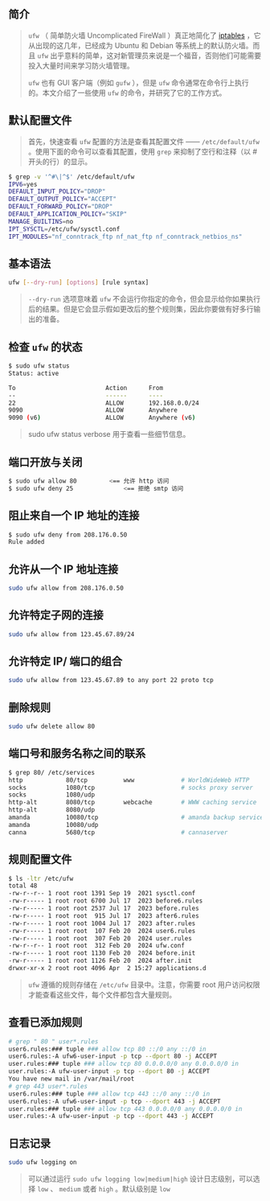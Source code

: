 ## 简介

> `ufw` （ 简单防火墙 Uncomplicated FireWall ）真正地简化了 [iptables](https://www.networkworld.com/article/2716098/working-with-iptables.html) ，它从出现的这几年，已经成为 Ubuntu 和 Debian 等系统上的默认防火墙。而且 `ufw` 出乎意料的简单，这对新管理员来说是一个福音，否则他们可能需要投入大量时间来学习防火墙管理。
>
> `ufw` 也有 GUI 客户端（例如 `gufw` ），但是 `ufw` 命令通常在命令行上执行的。本文介绍了一些使用 `ufw` 的命令，并研究了它的工作方式。

## 默认配置文件

> 首先，快速查看 `ufw` 配置的方法是查看其配置文件 —— `/etc/default/ufw` 。使用下面的命令可以查看其配置，使用 `grep` 来抑制了空行和注释（以 # 开头的行）的显示。

```bash
$ grep -v '^#\|^$' /etc/default/ufw
IPV6=yes
DEFAULT_INPUT_POLICY="DROP"
DEFAULT_OUTPUT_POLICY="ACCEPT"
DEFAULT_FORWARD_POLICY="DROP"
DEFAULT_APPLICATION_POLICY="SKIP"
MANAGE_BUILTINS=no
IPT_SYSCTL=/etc/ufw/sysctl.conf
IPT_MODULES="nf_conntrack_ftp nf_nat_ftp nf_conntrack_netbios_ns"

```

## 基本语法

```bash
ufw [--dry-run] [options] [rule syntax]
```

> `--dry-run` 选项意味着 `ufw` 不会运行你指定的命令，但会显示给你如果执行后的结果。但是它会显示假如更改后的整个规则集，因此你要做有好多行输出的准备。

## 检查 `ufw` 的状态

```bash
$ sudo ufw status
Status: active

To                         Action      From
--                         ------      ----
22                         ALLOW       192.168.0.0/24
9090                       ALLOW       Anywhere
9090 (v6)                  ALLOW       Anywhere (v6)

```

> sudo ufw status verbose   用于查看一些细节信息。

## 端口开放与关闭

```bash
$ sudo ufw allow 80         <== 允许 http 访问
$ sudo ufw deny 25              <== 拒绝 smtp 访问
```

## 阻止来自一个 IP 地址的连接

```bash
$ sudo ufw deny from 208.176.0.50
Rule added

```

## 允许从一个 IP 地址连接

```bash
sudo ufw allow from 208.176.0.50
```

## 允许特定子网的连接

```bash
sudo ufw allow from 123.45.67.89/24

```

## 允许特定 IP/ 端口的组合

```bash
sudo ufw allow from 123.45.67.89 to any port 22 proto tcp

```

## 删除规则

```bash
sudo ufw delete allow 80
```

## 端口号和服务名称之间的联系

```bash
$ grep 80/ /etc/services
http            80/tcp          www             # WorldWideWeb HTTP
socks           1080/tcp                        # socks proxy server
socks           1080/udp
http-alt        8080/tcp        webcache        # WWW caching service
http-alt        8080/udp
amanda          10080/tcp                       # amanda backup services
amanda          10080/udp
canna           5680/tcp                        # cannaserver

```

## 规则配置文件

```bash
$ ls -ltr /etc/ufw
total 48
-rw-r--r-- 1 root root 1391 Sep 19  2021 sysctl.conf
-rw-r----- 1 root root 6700 Jul 17  2023 before6.rules
-rw-r----- 1 root root 2537 Jul 17  2023 before.rules
-rw-r----- 1 root root  915 Jul 17  2023 after6.rules
-rw-r----- 1 root root 1004 Jul 17  2023 after.rules
-rw-r----- 1 root root  107 Feb 20  2024 user6.rules
-rw-r----- 1 root root  307 Feb 20  2024 user.rules
-rw-r--r-- 1 root root  312 Feb 20  2024 ufw.conf
-rw-r----- 1 root root 1130 Feb 20  2024 before.init
-rw-r----- 1 root root 1126 Feb 20  2024 after.init
drwxr-xr-x 2 root root 4096 Apr  2 15:27 applications.d
```

> `ufw` 遵循的规则存储在 `/etc/ufw` 目录中。注意，你需要 root 用户访问权限才能查看这些文件，每个文件都包含大量规则。

## 查看已添加规则

```bash
# grep " 80 " user*.rules
user6.rules:### tuple ### allow tcp 80 ::/0 any ::/0 in
user6.rules:-A ufw6-user-input -p tcp --dport 80 -j ACCEPT
user.rules:### tuple ### allow tcp 80 0.0.0.0/0 any 0.0.0.0/0 in
user.rules:-A ufw-user-input -p tcp --dport 80 -j ACCEPT
You have new mail in /var/mail/root
# grep 443 user*.rules
user6.rules:### tuple ### allow tcp 443 ::/0 any ::/0 in
user6.rules:-A ufw6-user-input -p tcp --dport 443 -j ACCEPT
user.rules:### tuple ### allow tcp 443 0.0.0.0/0 any 0.0.0.0/0 in
user.rules:-A ufw-user-input -p tcp --dport 443 -j ACCEPT

```

## 日志记录

```bash
sudo ufw logging on

```

> 可以通过运行 `sudo ufw logging low|medium|high` 设计日志级别，可以选择 `low` 、  `medium` 或者  `high` 。默认级别是 `low`
